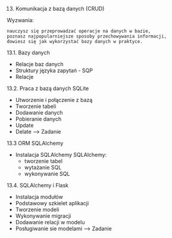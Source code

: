13. Komunikacja z bazą danych (CRUD)

Wyzwania:

    nauczysz się przeprowadzać operacje na danych w bazie,
    poznasz najpopularniejsze sposoby przechowywania informacji,
    dowiesz się jak wykorzystać bazy danych w praktyce.


13.1. Bazy danych
- Relacje baz danych
- Struktury języka zapytań - SQP
- Relacje

13.2. Praca z bazą danych SQLite
- Utworzenie i połączenie z bazą 
- Tworzenie tabeli
- Dodawanie danych
- Pobieranie danych
- Update
- Delate
--> Zadanie

13.3 ORM SQLAlchemy
- Instalacja SQLAlchemy
    SQLAlchemy:
    - tworzenie tabel
    - wytażanie SQL
    - wykonywanie SQL

13.4. SQLAlchemy i Flask
- Instalacja modułów
- Podstawowy szkielet aplikacji
- Tworzenie modeli
- Wykonywanie migracji 
- Dodawanie relacji w modelu
- Posługiwanie sie modelami
--> Zadanie